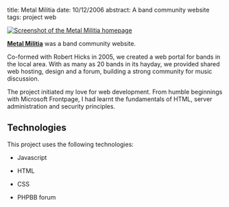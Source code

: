 title: Metal Militia
date: 10/12/2006
abstract: A band community website
tags: project web

[![Screenshot of the Metal Militia homepage][th]][mm]

**[Metal Militia][mm]** was a band community website.

Co-formed with Robert Hicks in 2005, we created a web portal for bands in the
local area. With as many as 20 bands in its hayday, we provided shared web
hosting, design and a forum, building a strong community for music discussion.

The project initiated my love for web development. From humble beginnings with
Microsoft Frontpage, I had learnt the fundamentals of HTML, server
administration and security principles.

## Technologies

This project uses the following technologies:

* Javascript
* HTML
* CSS
* PHPBB forum

  [th]: http://tlvince.appspot.com/img/th/metal-militia.png
  [mm]: http://tlvince.appspot.com/img/metal-militia.png
